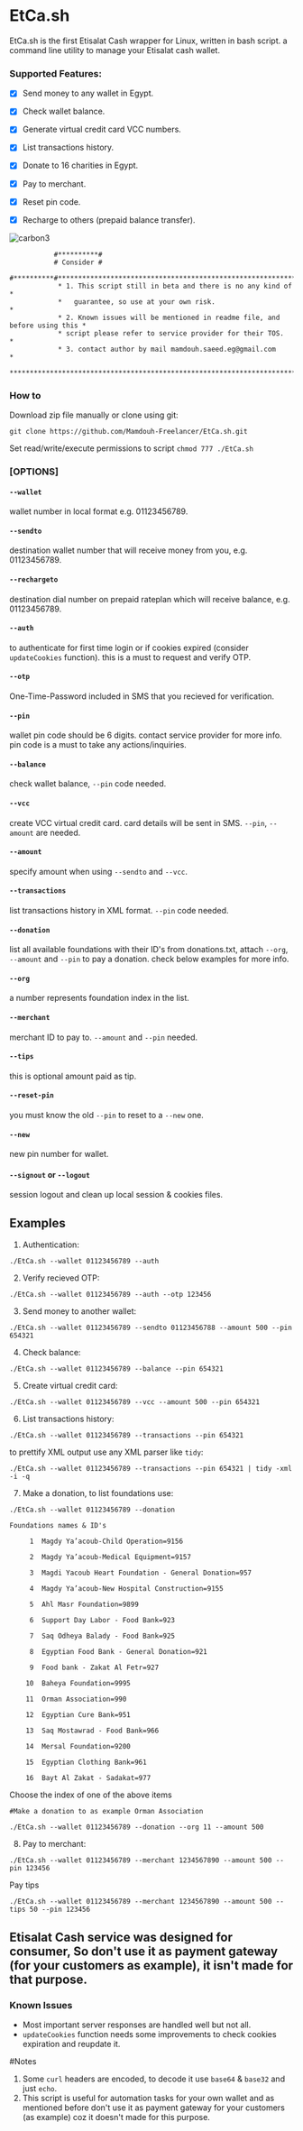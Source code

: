 # EtCa.sh
EtCa.sh is the first Etisalat Cash wrapper for Linux, written in bash script. a command line utility to manage your Etisalat cash wallet.

### Supported Features:
- [x] Send money to any wallet in Egypt.
- [x] Check wallet balance.
- [x] Generate virtual credit card VCC numbers.
- [x] List transactions history.
- [x] Donate to 16 charities in Egypt.
- [x] Pay to merchant.
- [x] Reset pin code.  
- [x] Recharge to others (prepaid balance transfer).


![carbon3](https://user-images.githubusercontent.com/23267401/130317864-79c77d16-40db-41cd-8b72-f73c48599c34.png)

               #**********#
               # Consider #
               #**********#****************************************************************
                * 1. This script still in beta and there is no any kind of                *
                *   guarantee, so use at your own risk.                                   *
                * 2. Known issues will be mentioned in readme file, and before using this *
                * script please refer to service provider for their TOS.                  *
                * 3. contact author by mail mamdouh.saeed.eg@gmail.com                    *
                ***************************************************************************

### How to 

Download zip file manually or clone using git:

`git clone https://github.com/Mamdouh-Freelancer/EtCa.sh.git`

Set read/write/execute permissions to script
`chmod 777 ./EtCa.sh`
 

### [OPTIONS]

#### `--wallet`         
wallet number in local format e.g. 01123456789.

#### `--sendto`
destination wallet number that will receive money from you, e.g. 01123456789.

#### `--rechargeto`
destination dial number on prepaid rateplan which will receive balance, e.g. 01123456789.

#### `--auth`           
to authenticate for first time login or if cookies expired (consider `updateCookies` function). this is a must to request and verify OTP.

#### `--otp`            
One-Time-Password included in SMS that you recieved for verification.

#### `--pin`            
wallet pin code should be 6 digits. contact service provider for more info. pin code is a must to take any actions/inquiries.

#### `--balance`        
check wallet balance, `--pin` code needed.

#### `--vcc`            
create VCC virtual credit card. card details will be sent in SMS. `--pin`, `--amount` are needed.

#### `--amount`         
specify amount when using `--sendto` and `--vcc`.

#### `--transactions`   
list transactions history in XML format. `--pin` code needed.

#### `--donation`
list all available foundations with their ID's from donations.txt, attach `--org`, `--amount` and `--pin` to pay a donation. check below examples for more info.

#### `--org`
a number represents foundation index in the list.

#### `--merchant`
merchant ID to pay to. `--amount` and `--pin` needed.

#### `--tips`
this is optional amount paid as tip.

#### `--reset-pin`
you must know the old `--pin` to reset to a `--new` one.

#### `--new`
new pin number for wallet.

#### `--signout` or `--logout`
session logout and clean up local session & cookies files.

## Examples

1) Authentication:

`./EtCa.sh --wallet 01123456789 --auth`

2) Verify recieved OTP:

`./EtCa.sh --wallet 01123456789 --auth --otp 123456`

3) Send money to another wallet:

`./EtCa.sh --wallet 01123456789 --sendto 01123456788 --amount 500 --pin 654321`

4) Check balance:

`./EtCa.sh --wallet 01123456789 --balance --pin 654321`

5) Create virtual credit card:

`./EtCa.sh --wallet 01123456789 --vcc --amount 500 --pin 654321`

6) List transactions history:

`./EtCa.sh --wallet 01123456789 --transactions --pin 654321`

to prettify XML output use any XML parser like `tidy`:

`./EtCa.sh --wallet 01123456789 --transactions --pin 654321 | tidy -xml -i -q`

7) Make a donation, to list foundations use:


`./EtCa.sh --wallet 01123456789 --donation`

`Foundations names & ID's`

`     1  Magdy Ya’acoub-Child Operation=9156`

`     2  Magdy Ya’acoub-Medical Equipment=9157`

`     3  Magdi Yacoub Heart Foundation - General Donation=957`

`     4  Magdy Ya’acoub-New Hospital Construction=9155`

`     5  Ahl Masr Foundation=9899`

`     6  Support Day Labor - Food Bank=923`

`     7  Saq Odheya Balady - Food Bank=925`

`     8  Egyptian Food Bank - General Donation=921`

`     9  Food bank - Zakat Al Fetr=927`

`    10  Baheya Foundation=9995`

`    11  Orman Association=990`

`    12  Egyptian Cure Bank=951`

`    13  Saq Mostawrad - Food Bank=966`

`    14  Mersal Foundation=9200`

`    15  Egyptian Clothing Bank=961`

`    16  Bayt Al Zakat - Sadakat=977`
    
    
Choose the index of one of the above items

`#Make a donation to as example Orman Association`

`./EtCa.sh --wallet 01123456789 --donation --org 11 --amount 500`

8) Pay to merchant:

`./EtCa.sh --wallet 01123456789 --merchant 1234567890 --amount 500 --pin 123456`
  
  Pay tips
  
`./EtCa.sh --wallet 01123456789 --merchant 1234567890 --amount 500 --tips 50 --pin 123456`

## Etisalat Cash service was designed for consumer, So don't use it as payment gateway (for your customers as example), it isn't made for that purpose.
                
                
### Known Issues
* Most important server responses are handled well but not all.
* `updateCookies` function needs some improvements to check cookies expiration and reupdate it.

#Notes
 1) Some `curl` headers are encoded, to decode it use `base64` & `base32` and just `echo`.
 2) This script is useful for automation tasks for your own wallet and as mentioned before don't use it as payment gateway for your customers (as example) coz it doesn't made for this purpose.



